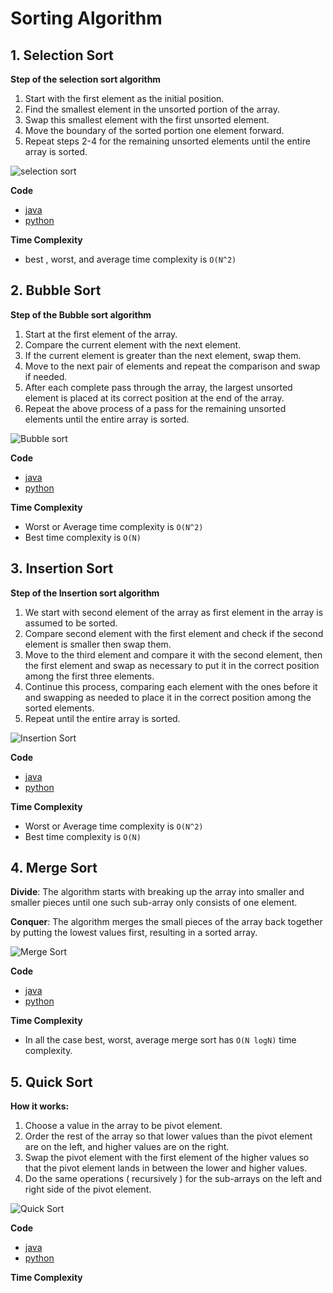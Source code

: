 # Sorting Algorithm

## 1. Selection Sort

**Step of the selection sort algorithm**

1.  Start with the first element as the initial position.
2.  Find the smallest element in the unsorted portion of the array.
3.  Swap this smallest element with the first unsorted element.
4.  Move the boundary of the sorted portion one element forward.
5.  Repeat steps 2-4 for the remaining unsorted elements until the entire array is sorted.

![selection sort](./img/selectionSort.png)

**Code**

- [java](./../JAVA-DSA/SelectionSort.java)
- [python](./../Python-DSA/SelectionSort.py)

**Time Complexity**

- best , worst, and average time complexity is `O(N^2)`

## 2. Bubble Sort

**Step of the Bubble sort algorithm**

1. Start at the first element of the array.
2. Compare the current element with the next element.
3. If the current element is greater than the next element, swap them.
4. Move to the next pair of elements and repeat the comparison and swap if needed.
5. After each complete pass through the array, the largest unsorted element is placed at its correct position at the end of the array.
6. Repeat the above process of a pass for the remaining unsorted elements until the entire array is sorted.

![Bubble sort](./img/bubblesort.png)

**Code**

- [java](./../JAVA-DSA/BubbleSort.java)
- [python](./../Python-DSA/BubbleSort.py)

**Time Complexity**

- Worst or Average time complexity is `O(N^2)`
- Best time complexity is `O(N)`

## 3. Insertion Sort

**Step of the Insertion sort algorithm**

1. We start with second element of the array as first element in the array is assumed to be sorted.
2. Compare second element with the first element and check if the second element is smaller then swap them.
3. Move to the third element and compare it with the second element, then the first element and swap as necessary to put it in the correct position among the first three elements.
4. Continue this process, comparing each element with the ones before it and swapping as needed to place it in the correct position among the sorted elements.
5. Repeat until the entire array is sorted.

![Insertion Sort](./img/insertionsort.png)

**Code**

- [java](./../JAVA-DSA/InsertionSort.java)
- [python](./../Python-DSA/InsertionSort.py)

**Time Complexity**

- Worst or Average time complexity is `O(N^2)`
- Best time complexity is `O(N)`

## 4. Merge Sort

**Divide**: The algorithm starts with breaking up the array into smaller and smaller pieces until one such sub-array only consists of one element.

**Conquer**: The algorithm merges the small pieces of the array back together by putting the lowest values first, resulting in a sorted array.

![Merge Sort](./img/mergesort.png)

**Code**

- [java](./../JAVA-DSA/MergeSort.java)
- [python](./../Python-DSA/MergeSort.py)

**Time Complexity**

- In all the case best, worst, average merge sort has `O(N logN)` time complexity.

## 5. Quick Sort

**How it works:**

1. Choose a value in the array to be pivot element.
2. Order the rest of the array so that lower values than the pivot element are on the left, and higher values are on the right.
3. Swap the pivot element with the first element of the higher values so that the pivot element lands in between the lower and higher values.
4. Do the same operations ( recursively ) for the sub-arrays on the left and right side of the pivot element.

![Quick Sort](./img/quicksort.png)

**Code**

- [java]()
- [python]()

**Time Complexity**

